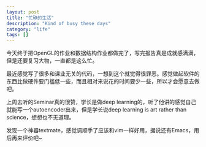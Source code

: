 ```yaml
---
layout: post
title: "忙碌的生活"
description: "Kind of busy these days"
category: "life"
tags: []
---
```

今天终于把OpenGL的作业和数据结构作业都做完了，写完报告真是成就感满满，但是还要复习大物，一直都是这么忙。

最近感觉写了很多和课业无关的代码，一想到这个就觉得很罪恶。感觉做起软件的东西比做硬件要门槛低一些，而且相对来说花的时间要少一些，所以才会愿意去做吧。

上周去听的Seminar真的很赞，学长是做deep learning的，听了他讲的感觉自己就能写一个autoencoder出来，但是学长说deep learning is art rather than science，想想也不无道理。

发现一个神器textmate，感觉调顺手了应该和vim一样好用，据说还有Emacs，用后再来评价吧~